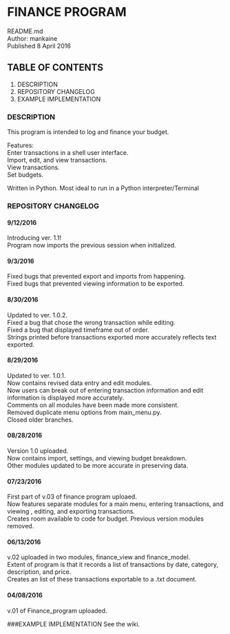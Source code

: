 # FINANCE PROGRAM
README.md<br />
Author: mankaine<br />
Published 8 April 2016<br />

## TABLE OF CONTENTS
1. DESCRIPTION
2. REPOSITORY CHANGELOG
3. EXAMPLE IMPLEMENTATION


### DESCRIPTION
This program is intended to log and finance your budget. <br />

Features:<br />
Enter transactions in a shell user interface.<br />
Import, edit, and view transactions.<br />
View transactions.<br />
Set budgets.<br />

Written in Python. Most ideal to run in a Python interpreter/Terminal<br />

### REPOSITORY CHANGELOG
#### 9/12/2016
Introducing ver. 1.1!<br />
Program now imports the previous session when initialized.

#### 9/3/2016
Fixed bugs that prevented export and imports from happening.<br />
Fixed bugs that prevented viewing information to be exported.

#### 8/30/2016
Updated to ver. 1.0.2.<br />
Fixed a bug that chose the wrong transaction while editing.<br />
Fixed a bug that displayed timeframe out of order.<br />
Strings printed before transactions exported more accurately reflects text exported.<br />

#### 8/29/2016
Updated to ver. 1.0.1. <br />
Now contains revised data entry and edit modules. <br />
Now users can break out of entering transaction information and edit information is displayed more accurately. <br />
Comments on all modules have been made more consistent. <br />
Removed duplicate menu options from main_menu.py.<br />
Closed older branches.<br />

#### 08/28/2016
Version 1.0 uploaded. <br />
Now contains import, settings, and viewing budget breakdown. <br />
Other modules updated to be more accurate in preserving data.<br />

#### 07/23/2016
First part of v.03 of finance program uploaed. <br />
Now features separate modules for a main menu, entering transactions, and viewing , editing, and exporting transactions. <br />
Creates room available to code for budget. Previous version modules removed.<br />

#### 06/13/2016
v.02 uploaded in two modules, finance_view and finance_model.<br />
Extent of program is that it records a list of transactions by date, category, description, and price.<br />
Creates an list of these transactions exportable to a .txt document.<br />
 
#### 04/08/2016
v.01 of Finance_program uploaded.

###EXAMPLE IMPLEMENTATION
See the wiki.
